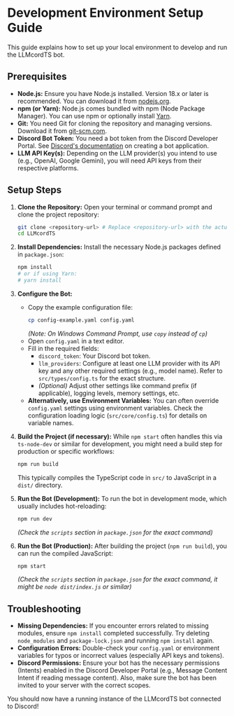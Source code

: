 # Development Environment Setup Guide

This guide explains how to set up your local environment to develop and run the LLMcordTS bot.

## Prerequisites

*   **Node.js:** Ensure you have Node.js installed. Version 18.x or later is recommended. You can download it from [nodejs.org](https://nodejs.org/).
*   **npm (or Yarn):** Node.js comes bundled with npm (Node Package Manager). You can use npm or optionally install [Yarn](https://yarnpkg.com/).
*   **Git:** You need Git for cloning the repository and managing versions. Download it from [git-scm.com](https://git-scm.com/).
*   **Discord Bot Token:** You need a bot token from the Discord Developer Portal. See [Discord's documentation](https://discord.com/developers/docs/topics/oauth2#bots) on creating a bot application.
*   **LLM API Key(s):** Depending on the LLM provider(s) you intend to use (e.g., OpenAI, Google Gemini), you will need API keys from their respective platforms.

## Setup Steps

1.  **Clone the Repository:**
    Open your terminal or command prompt and clone the project repository:
    ```bash
    git clone <repository-url> # Replace <repository-url> with the actual URL
    cd LLMcordTS
    ```

2.  **Install Dependencies:**
    Install the necessary Node.js packages defined in `package.json`:
    ```bash
    npm install
    # or if using Yarn:
    # yarn install
    ```

3.  **Configure the Bot:**
    *   Copy the example configuration file:
        ```bash
        cp config-example.yaml config.yaml
        ```
        *(Note: On Windows Command Prompt, use `copy` instead of `cp`)*
    *   Open `config.yaml` in a text editor.
    *   Fill in the required fields:
        *   `discord_token`: Your Discord bot token.
        *   `llm_providers`: Configure at least one LLM provider with its API key and any other required settings (e.g., model name). Refer to `src/types/config.ts` for the exact structure.
        *   *(Optional)* Adjust other settings like command prefix (if applicable), logging levels, memory settings, etc.
    *   **Alternatively, use Environment Variables:** You can often override `config.yaml` settings using environment variables. Check the configuration loading logic (`src/core/config.ts`) for details on variable names.

4.  **Build the Project (if necessary):**
    While `npm start` often handles this via `ts-node-dev` or similar for development, you might need a build step for production or specific workflows:
    ```bash
    npm run build
    ```
    This typically compiles the TypeScript code in `src/` to JavaScript in a `dist/` directory.

5.  **Run the Bot (Development):**
    To run the bot in development mode, which usually includes hot-reloading:
    ```bash
    npm run dev
    ```
    *(Check the `scripts` section in `package.json` for the exact command)*

6.  **Run the Bot (Production):**
    After building the project (`npm run build`), you can run the compiled JavaScript:
    ```bash
    npm start
    ```
    *(Check the `scripts` section in `package.json` for the exact command, it might be `node dist/index.js` or similar)*

## Troubleshooting

*   **Missing Dependencies:** If you encounter errors related to missing modules, ensure `npm install` completed successfully. Try deleting `node_modules` and `package-lock.json` and running `npm install` again.
*   **Configuration Errors:** Double-check your `config.yaml` or environment variables for typos or incorrect values (especially API keys and tokens).
*   **Discord Permissions:** Ensure your bot has the necessary permissions (Intents) enabled in the Discord Developer Portal (e.g., Message Content Intent if reading message content). Also, make sure the bot has been invited to your server with the correct scopes.

You should now have a running instance of the LLMcordTS bot connected to Discord!